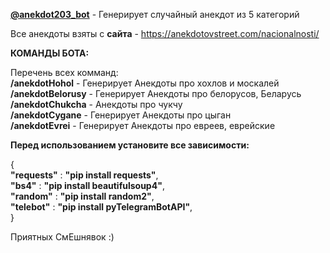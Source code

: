  
<b><a target="_blank" href="https://web.telegram.org/z/#2025784427">@anekdot203_bot</a></b> - Генерирует случайный анекдот из 5 категорий  

Все анекдоты взяты с <b>сайта</b> - https://anekdotovstreet.com/nacionalnosti/

<b>КОМАНДЫ БОТА:</b>

 Перечень всех комманд: <br>
 <b>/anekdotHohol</b> - Генерирует Анекдоты про хохлов и москалей<br>
 <b>/anekdotBelorusy</b> - Генерирует Анекдоты про белорусов, Беларусь <br>
 <b>/anekdotChukcha</b> - Анекдоты про чукчу <br>
 <b>/anekdotCygane</b> - Генерирует Анекдоты про цыган <br>
 <b>/anekdotEvrei</b> - Генерирует Анекдоты про евреев, еврейские <br> 
 


<b>Перед использованием установите все зависимости:</b><br>

{<br>
   <b>"requests"</b> : <b>"pip install requests"</b>,<br>
    <b>"bs4"</b> : <b>"pip install beautifulsoup4"</b>,<br>
    <b>"random"</b> : <b>"pip install random2"</b>,<br>
    <b>"telebot"</b> : <b>"pip install pyTelegramBotAPI"</b>,<br>
}<br>

Приятных СмЕшнявок :)
